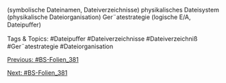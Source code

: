 (symbolische Dateinamen, Dateiverzeichnisse)
physikalisches Dateisystem
(physikalische Dateiorganisation)
Ger¨atestrategie
(logische E/A, Dateipuﬀer)

   Tags & Topics:
   #Dateipuﬀer
   #Dateiverzeichnisse
   #Dateiverzeichniß
   #Ger¨atestrategie
   #Dateiorganisation

[Previous: #BS-Folien_381](BS-Folien_381.md)

[Next: #BS-Folien_381](BS-Folien_381.md)